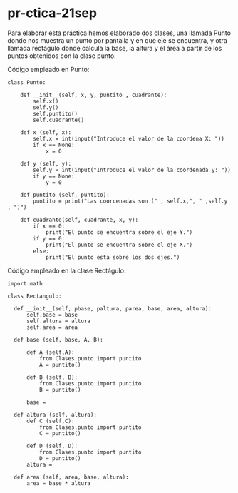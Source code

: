 # pr-ctica-21sep

Para elaborar esta práctica hemos elaborado dos clases, una llamada Punto donde nos muestra un punto por pantalla y en que eje se encuentra, y otra llamada rectágulo donde calcula la base, la altura y el área a partir de los puntos obtenidos con la clase punto. 

Código empleado en Punto: 
```
class Punto:

    def __init__(self, x, y, puntito , cuadrante):
        self.x()
        self.y()
        self.puntito()
        self.cuadrante()

    def x (self, x):
        self.x = int(input("Introduce el valor de la coordena X: "))
        if x == None:
            x = 0
    
    def y (self, y):
        self.y = int(input("Introduce el valor de la coordenada y: "))
        if y == None:
            y = 0
    
    def puntito (self, puntito):
        puntito = print("Las coorcenadas son (" , self.x,", " ,self.y , ")")

    def cuadrante(self, cuadrante, x, y):
        if x == 0:
            print("El punto se encuentra sobre el eje Y.")
        if y == 0:
            print("El punto se encuentra sobre el eje X.")
        else:
            print("El punto está sobre los dos ejes.")
   ```
  
  Código empleado en la clase Rectágulo:
  ```
  import math

class Rectangulo:

    def __init__(self, pbase, paltura, parea, base, area, altura):
        self.base = base
        self.altura = altura
        self.area = area

    def base (self, base, A, B):
        
        def A (self,A):
            from Clases.punto import puntito
            A = puntito()
        
        def B (self, B):
            from Clases.punto import puntito
            B = puntito()
        
        base = 

    def altura (self, altura):
        def C (self,C):
            from Clases.punto import puntito
            C = puntito()
        
        def D (self, D):
            from Clases.punto import puntito
            D = puntito()
        altura = 

    def area (self, area, base, altura):
        area = base * altura
```
